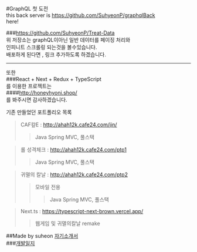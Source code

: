#GraphQL 첫 도전   
this back server is https://github.com/SuhyeonP/graphqlBack   
here!

###https://github.com/SuhyeonP/Treat-Data   
위 저장소는 graphQL이아닌 일반 데이터를 페이징 처리와    
인피니트 스크롤링 되는것을 볼수있습니다.   
배포하게 된다면 , 링크 추가하도록 하겠습니다.   

----------
또한    
###React + Next + Redux + TypeScript    
를 이용한 프로젝트는   
####http://honeyhyoni.shop/   
를 봐주시면 감사하겠습니다.   



기존 만들었던 포트폴리오 목록   
>CAF캎E : http://ahah12k.cafe24.com/jin/
>   >Java Spring MVC, 풀스택

> 롤 성격체크 : http://ahah12k.cafe24.com/ptp1
>   >Java Spring MVC, 풀스택

> 귀멸의 칼날 : http://ahah12k.cafe24.com/ptp2
>   >모바일 전용
>   >   >Java Spring MVC, 풀스택

>Next.ts : https://typescript-next-brown.vercel.app/
>   >웹게임 및 귀멸의칼날 remake


##Made by suheon [자기소개서](https://suhyeonp.github.io/)     
###[개발일지](https://blog.naver.com/on10041004)       



